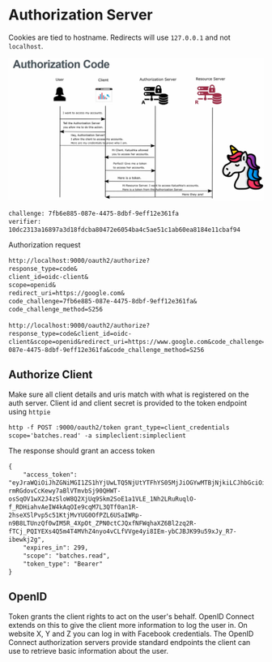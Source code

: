 # Authorization Server

Cookies are tied to hostname. Redirects will use `127.0.0.1` and not `localhost`.

![](./docs/authorization_code.png)


```
challenge: 7fb6e885-087e-4475-8dbf-9eff12e361fa
verifier: 10dc2313a16897a3d18fdcba80472e6054ba4c5ae51c1ab60ea8184e11cbaf94
```

Authorization request
```
http://localhost:9000/oauth2/authorize?
response_type=code&
client_id=oidc-client&
scope=openid&
redirect_uri=https://google.com&
code_challenge=7fb6e885-087e-4475-8dbf-9eff12e361fa&
code_challenge_method=S256

http://localhost:9000/oauth2/authorize?response_type=code&client_id=oidc-client&scope=openid&redirect_uri=https://www.google.com&code_challenge=7fb6e885-087e-4475-8dbf-9eff12e361fa&code_challenge_method=S256
```

## Authorize Client

Make sure all client details and uris match with what is registered on the auth server. Client id and client secret is provided to the token endpoint using `httpie`
```
http -f POST :9000/oauth2/token grant_type=client_credentials scope='batches.read' -a simpleclient:simpleclient
```

The response should grant an access token

```
{
    "access_token": "eyJraWQiOiJhZGNiMGI1ZS1hYjUwLTQ5NjUtYTFhYS05MjJiOGYwMTBjNjkiLCJhbGciOiJSUzI1NiJ9.eyJzdWIiOiJzaW1wbGVjbGllbnQiLCJhdWQiOiJzaW1wbGVjbGllbnQiLCJuYmYiOjE3MDc1Nzk5NDQsInNjb3BlIjpbImJhdGNoZXMucmVhZCJdLCJpc3MiOiJodHRwOi8vbG9jYWxob3N0OjkwMDAiLCJleHAiOjE3MDc1ODAyNDQsImlhdCI6MTcwNzU3OTk0NCwianRpIjoiMjFkMjQ5NDktMDY1MC00YjQ3LWEyZWUtOGRiMTgzMzBmNWYyIn0.h3_fElkfkMPhN8TjEj_X9PWhXeInfZrt3pOklhNfkQmG80c8FwVvMmatJYBemL-rmRGdovCcKewy7aBlVTmvbSj90QHWT-osSqOV1wX2J4zSloW8Q2XjUq9Skm2SoE1a1VLE_1Nh2LRuRuqlO-f_RDHiahvAeIW4kAqOIe9cqM7L3QTf0an1R-2hseXSlPvp5c51KtjMvYUG0OfPZL6USaIWRp-n9B8LTUnzQf0wIM5R_4XpOt_ZPN0ctCJQxfNFWqhaXZ6Bl2zq2R-fTCj_PQIYEXs4Q5m4T4MVhZ4nyo4vCLfVVge4yi8IEm-ybCJBJK99u59xJy_R7-ibewkj2g",
    "expires_in": 299,
    "scope": "batches.read",
    "token_type": "Bearer"
}

```

## OpenID

Token grants the client rights to act on the user's behalf. OpenID Connect extends on this to give the client more information to log the user in. On website X, Y and Z you can log in with Facebook credentials. The OpenID Connect authorization servers provide standard endpoints the client can use to retrieve basic information about the user.
